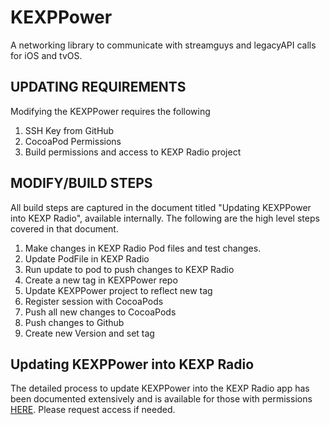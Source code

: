 # KEXPPower
A networking library to communicate with streamguys and legacyAPI calls for iOS and tvOS. 

## UPDATING REQUIREMENTS
Modifying the KEXPPower requires the following
1. SSH Key from GitHub
2. CocoaPod Permissions
3. Build permissions and access to KEXP Radio project

## MODIFY/BUILD STEPS
All build steps are captured in the document titled "Updating KEXPPower into KEXP Radio", available internally. The following are the high level steps covered in that document. 

1. Make changes in KEXP Radio Pod files and test changes.
2. Update PodFile in KEXP Radio
3. Run update to pod to push changes to KEXP Radio
4. Create a new tag in KEXPPower repo
5. Update KEXPPower project to reflect new tag
6. Register session with CocoaPods
7. Push all new changes to CocoaPods
8. Push changes to Github
9. Create new Version and set tag

## Updating KEXPPower into KEXP Radio 
The detailed process to update KEXPPower into the KEXP Radio app has been documented extensively and is available for those with permissions [HERE](https://docs.google.com/document/d/1JVerSVBi6CZ-MlxpZozj11OU8nt6izvk9_PEYzblwmE/edit). Please request access if needed. 
